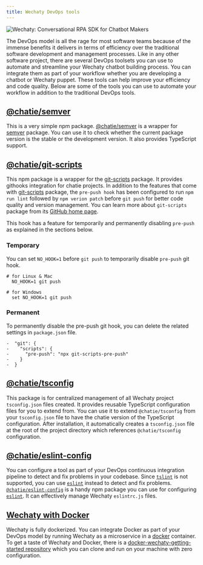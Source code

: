 ```yaml
---
title: Wechaty DevOps tools
---
```


![Wechaty: Conversational RPA SDK for Chatbot Makers](/img/wechaty-logo.svg)

The DevOps model is all the rage for most software teams because of the immense benefits it delivers in terms of efficiency over the traditional software development and management processes. Like in any other software project, there are several DevOps toolsets you can use to automate and streamline your Wechaty chatbot building process. You can integrate them as part of your workflow whether you are developing a chatbot or Wechaty puppet. These tools can help improve your efficiency and code quality. Below are some of the tools you can use to automate your workflow in addition to the traditional DevOps tools.

## [@chatie/semver](https://www.npmjs.com/package/@chatie/semver)

This is a very simple npm package. [@chatie/semver](https://www.npmjs.com/package/@chatie/semver) is a wrapper for [semver](https://www.npmjs.com/package/semver) package. You can use it to check whether the current package version is the stable or the development version. It also provides TypeScript support.

## [@chatie/git-scripts](https://npmjs.com/package/@chatie/git-scripts)

This npm package is a wrapper for the [git-scripts](https://www.npmjs.com/package/git-scripts) package. It provides githooks integration for chatie projects. In addition to the features that come with [git-scripts](https://www.npmjs.com/package/git-scripts) package, the `pre-push hook` has been configured to run `npm run lint` followed by `npm verion patch` before `git push` for better code quality and version management. You can learn more about `git-scripts` package from its [GitHub home page](https://github.com/nkzawa/git-scripts).

This hook has a feature for temporarily and permanently disabling `pre-push` as explained in the sections below.

### Temporary

You can set `NO_HOOK=1` before `git push` to temporarily disable `pre-push` git hook.

```shell
# for Linux & Mac
  NO_HOOK=1 git push

# for Windows
  set NO_HOOK=1 git push
```

### Permanent

To permanently disable the pre-push git hook, you can delete the related settings in `package.json` file.

```shell
-  "git": {
-    "scripts": {
-      "pre-push": "npx git-scripts-pre-push"
-    }
-  }
```

## [@chatie/tsconfig](https://npmjs.com/package/@chatie/tsconfig)

This package is for centralized management of all Wechaty project `tsconfig.json` files created. It provides reusable TypeScript configuration files for you to extend from. You can use it to extend `@chatie/tsconfig` from your `tsconfig.json` file to have the chatie version of the TypeScript configuration. After installation, it automatically creates a `tsconfig.json` file at the root of the project directory which references `@chatie/tsconfig` configuration.

## [@chatie/eslint-config](https://www.npmjs.com/package/@chatie/eslint-config)

You can configure a tool as part of your DevOps continuous integration pipeline to detect and fix problems in your codebase. Since [`tslint`](https://www.npmjs.com/package/tslint) is not supported, you can use [`eslint`](https://eslint.org/) instead to detect and fix problems. [`@chatie/eslint-config`](https://www.npmjs.com/package/@chatie/eslint-config) is a handy npm package you can use for configuring [`eslint`](https://eslint.org/). It can effectively manage Wechaty `eslintrc.js` files.

## [Wechaty with Docker](#placeholder-link)

Wechaty is fully dockerized. You can integrate Docker as part of your DevOps model by running Wechaty as a microservice in a [docker](https://www.docker.com/) container. To get a taste of Wechaty and Docker, there is a [docker-wechaty-getting-started repository](https://github.com/wechaty/docker-wechaty-getting-started) which you can clone and run on your machine with zero configuration.
